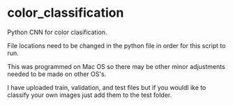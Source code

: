 # color_classification
Python CNN for color clasification.

File locations need to be changed in the python file in order for this script to run.

This was programmed on Mac OS so there may be other minor adjustments needed to be made on other OS's.

I have uploaded train, validation, and test files but if you wouldl ike to classify your own images just add
them to the test folder.
